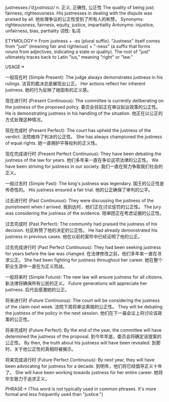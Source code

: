 justnesses:/ˈdʒʌstnɪsɪz/
n.
正义, 正确性, 公正性
The quality of being just; fairness; righteousness.
His justnesses in dealing with the dispute was praised by all. 他处理争议的公正性受到了所有人的称赞。
Synonyms: righteousness, fairness, equity, justice, impartiality
Antonyms: injustice, unfairness, bias, partiality
词性: 名词


ETYMOLOGY->
From justness + -es (plural suffix).  "Justness" itself comes from "just" (meaning fair and righteous) + "-ness" (a suffix that forms nouns from adjectives, indicating a state or quality).  The root of "just" ultimately traces back to Latin "ius," meaning "right" or "law."

USAGE->

一般现在时 (Simple Present):
The judge always demonstrates justness in his rulings.  法官的裁决总是展现出公正。
Her actions reflect her inherent justness. 她的行为反映了她固有的正义感。


现在进行时 (Present Continuous):
The committee is currently deliberating on the justness of the proposed policy. 委员会目前正在审议拟议政策的公正性。
He is demonstrating justness in his handling of the situation. 他正在以公正的方式处理这种情况。


现在完成时 (Present Perfect):
The court has upheld the justness of the verdict. 法院维持了判决的公正性。
She has always championed the justness of equal rights. 她一直拥护平等权利的正义性。


现在完成进行时 (Present Perfect Continuous):
They have been debating the justness of the law for years. 他们多年来一直在争论这项法律的公正性。
We have been striving for justness in our society. 我们一直在努力争取我们社会的正义。


一般过去时 (Simple Past):
The king's justness was legendary. 国王的公正性是传奇性的。
His justness ensured a fair trial. 他的公正确保了审判的公平。


过去进行时 (Past Continuous):
They were discussing the justness of the punishment when I arrived. 我到达时，他们正在讨论惩罚的公正性。
The jury was considering the justness of the evidence. 陪审团正在考虑证据的公正性。


过去完成时 (Past Perfect):
The community had praised the justness of his decision. 社区称赞了他的决定的公正性。
He had already demonstrated his justness in previous cases. 他在以前的案件中已经证明了他的公正。


过去完成进行时 (Past Perfect Continuous):
They had been seeking justness for years before the law was changed. 在法律修改之前，他们多年来一直在寻求公正。
She had been fighting for justness throughout her career.  她在整个职业生涯中一直在为正义而战。


一般将来时 (Simple Future):
The new law will ensure justness for all citizens. 新法律将确保所有公民的正义。
Future generations will appreciate her justness. 后代会感激她的公正。


将来进行时 (Future Continuous):
The court will be considering the justness of the claim next week. 法院下周将审议索赔的公正性。
They will be debating the justness of the policy in the next session. 他们在下一届会议上将讨论该政策的公正性。


将来完成时 (Future Perfect):
By the end of the year, the committee will have determined the justness of the proposal. 到今年年底，委员会将确定该提案的公正性。
By then, the truth about his justness will have been revealed. 到那时，关于他公正性的真相将被揭示。


将来完成进行时 (Future Perfect Continuous):
By next year, they will have been advocating for justness for a decade. 到明年，他们将已经倡导正义十年了。
She will have been working towards justness for her entire career. 她将毕生致力于追求正义。


PHRASE->
(This word is not typically used in common phrases.  It's more formal and less frequently used than "justice.")
